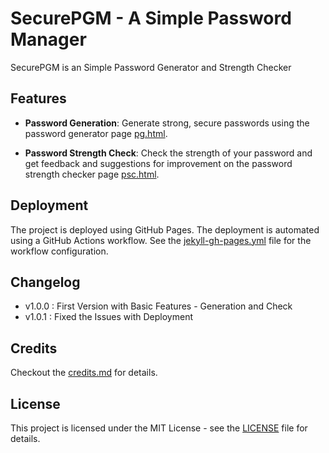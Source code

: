 # SecurePGM - A Simple Password Manager 

SecurePGM is an Simple Password Generator and Strength Checker 

## Features

- **Password Generation**: Generate strong, secure passwords using the password generator page [pg.html](src/Pages/pg.html).

- **Password Strength Check**: Check the strength of your password and get feedback and suggestions for improvement on the password strength checker page [psc.html](src/Pages/psc.html).


## Deployment

The project is deployed using GitHub Pages. The deployment is automated using a GitHub Actions workflow. See the [jekyll-gh-pages.yml](.github/workflows/jekyll-gh-pages.yml) file for the workflow configuration.


## Changelog 
* v1.0.0 : First Version with Basic Features - Generation and Check  
* v1.0.1 : Fixed the Issues with Deployment 
  


## Credits 
Checkout the [credits.md](credits.md) for details.

## License

This project is licensed under the MIT License - see the [LICENSE](LICENSE) file for details.
